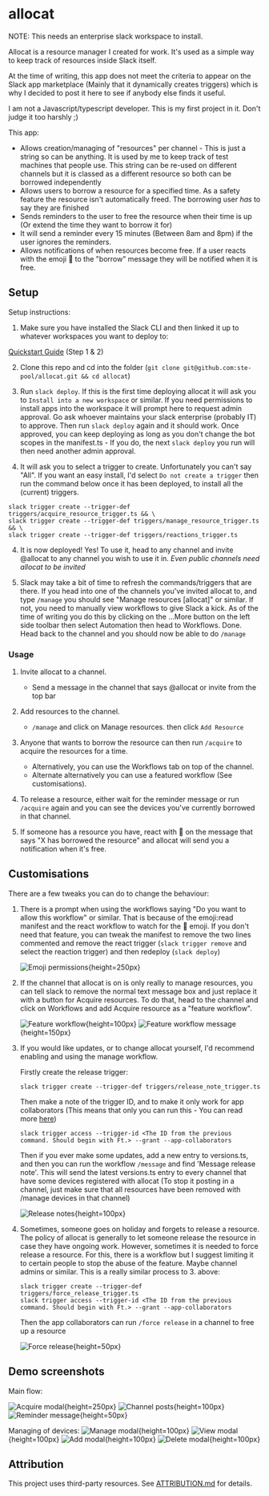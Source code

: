 # allocat

NOTE: This needs an enterprise slack workspace to install.

Allocat is a resource manager I created for work. It's used as a simple
way to keep track of resources inside Slack itself.

At the time of writing, this app does not meet the criteria to appear
on the Slack app marketplace (Mainly that it dynamically creates triggers)
which is why I decided to post it here to see if anybody else finds it useful.

I am not a Javascript/typescript developer. This is my first project in it.
Don't judge it too harshly ;)

This app:

- Allows creation/managing of "resources" per channel - This is just a string
  so can be anything. It is used by me to keep track of test machines that
  people use. This string can be re-used on different channels but it is
  classed as a different resource so both can be borrowed independently
- Allows users to borrow a resource for a specified time.
  As a safety feature the resource isn't automatically freed. The
  borrowing user _has_ to say they are finished
- Sends reminders to the user to free the resource when their time is up
  (Or extend the time they want to borrow it for)
- It will send a reminder every 15 minutes (Between 8am and 8pm) if the
  user ignores the reminders.
- Allows notifications of when resources become free.
  If a user reacts with the emoji :eyes: to the "borrow" message
  they will be notified when it is free.

## Setup

Setup instructions:

1. Make sure you have installed the Slack CLI and then linked it up to whatever
   workspaces you want to deploy to:

[Quickstart Guide](https://api.slack.com/automation/quickstart) (Step 1 & 2)

2. Clone this repo and cd into the folder (`git clone git@github.com:ste-pool/allocat.git && cd allocat`)

3. Run `slack deploy`. If this is the first time deploying allocat it will
   ask you to `Install into a new workspace` or similar. If you need permissions
   to install apps into the workspace it will prompt here to request admin approval.
   Go ask whoever maintains your slack enterprise (probably IT) to approve. Then
   run `slack deploy` again and it should work. Once approved, you can keep deploying
   as long as you don't change the bot scopes in the manifest.ts - If you do, the next
   `slack deploy` you run will then need another admin approval.

4. It will ask you to select a trigger to create. Unfortunately you can't say "All".
   If you want an easy install, I'd select `Do not create a trigger` then run the command
   below once it has been deployed, to install all the (current) triggers.

```
slack trigger create --trigger-def triggers/acquire_resource_trigger.ts && \
slack trigger create --trigger-def triggers/manage_resource_trigger.ts && \
slack trigger create --trigger-def triggers/reactions_trigger.ts
```

4. It is now deployed! Yes! To use it, head to any channel and invite @allocat to any
   channel you wish to use it in. _Even public channels need allocat to be invited_

5. Slack may take a bit of time to refresh the commands/triggers that are there.
   If you head into one of the channels you've invited allocat to, and type `/manage` you
   should see "Manage resources [allocat]" or similar. If not, you need to manually
   view workflows to give Slack a kick. As of the time of writing you do this by clicking on
   the ...More button on the left side toolbar then select Automation then head to Workflows.
   Done. Head back to the channel and you should now be able to do `/manage`

### Usage

1. Invite allocat to a channel.

   - Send a message in the channel that says @allocat or invite from the top bar

2. Add resources to the channel.

   - `/manage` and click on Manage resources. then click `Add Resource`

3. Anyone that wants to borrow the resource can then run `/acquire` to acquire the
   resources for a time.

   - Alternatively, you can use the Workflows tab on top of the channel.
   - Alternate alternatively you can use a featured workflow (See customisations).

4. To release a resource, either wait for the reminder message or run `/acquire`
   again and you can see the devices you've currently borrowed in that channel.

5. If someone has a resource you have, react with :eyes: on the message that says
   "X has borrowed the resource" and allocat will send you a notification when it's free.

## Customisations

There are a few tweaks you can do to change the behaviour:

1. There is a prompt when using the workflows saying "Do you want to allow this workflow" or similar.
   That is because of the emoji:read manifest and the react workflow to watch for the :eyes: emoji.
   If you don't need that feature, you can tweak the manifest to remove the two lines commented and
   remove the react trigger (`slack trigger remove` and select the reaction trigger) and then
   redeploy (`slack deploy`)

   ![Emoji permissions](demo_screenshots/review_workflow_access.png){height=250px}

2. If the channel that allocat is on is only really to manage resources, you can tell slack
   to remove the normal text message box and just replace it with a button for Acquire resources.
   To do that, head to the channel and click on Workflows and add Acquire resource as a "feature workflow".

   ![Feature workflow](demo_screenshots/featured_workflow.png){height=100px}
   ![Feature workflow message](demo_screenshots/featured_workflow_message.png){height=150px}

3. If you would like updates, or to change allocat yourself, I'd recommend enabling
   and using the manage workflow.

   Firstly create the release trigger:

   ```
   slack trigger create --trigger-def triggers/release_note_trigger.ts
   ```

   Then make a note of the trigger ID, and to make it only work for app collaborators
   (This means that only you can run this - You can read more [here](https://api.slack.com/automation/triggers/manage#manage))

   ```
   slack trigger access --trigger-id <The ID from the previous command. Should begin with Ft.> --grant --app-collaborators
   ```

   Then if you ever make some updates, add a new entry to versions.ts, and then you can run
   the workflow `/message` and find 'Message release note'. This will send the latest versions.ts entry
   to every channel that have some devices registered with allocat (To stop it posting in a channel,
   just make sure that all resources have been removed with /manage devices in that channel)

   ![Release notes](demo_screenshots/message_release_notes.png){height=100px}

4. Sometimes, someone goes on holiday and forgets to release a resource. The policy of allocat
   is generally to let someone release the resource in case they have ongoing work. However,
   sometimes it is needed to force release a resource. For this, there is a workflow but I suggest
   limiting it to certain people to stop the abuse of the feature. Maybe channel admins or similar.
   This is a really similar process to 3. above:

   ```
   slack trigger create --trigger-def triggers/force_release_trigger.ts
   slack trigger access --trigger-id <The ID from the previous command. Should begin with Ft.> --grant --app-collaborators
   ```

   Then the app collaborators can run `/force release` in a channel to free up a resource

   ![Force release](demo_screenshots/force_release.png){height=50px}

## Demo screenshots

Main flow:

![Acquire modal](demo_screenshots/acquire_main.png){height=250px}
![Channel posts](demo_screenshots/channel_posts.png){height=100px}
![Reminder message](demo_screenshots/reminder.png){height=50px}

Managing of devices:
![Manage modal](demo_screenshots/manage_main.png){height=100px}
![View modal](demo_screenshots/view_main.png){height=100px}
![Add modal](demo_screenshots/add_error.png){height=100px}
![Delete modal](demo_screenshots/delete_main.png){height=100px}

## Attribution

This project uses third-party resources. See [ATTRIBUTION.md](./ATTRIBUTION.md) for details.
